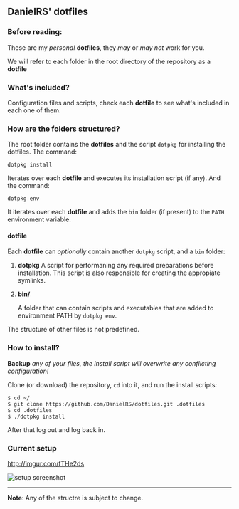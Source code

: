 ## DanielRS' dotfiles

### Before reading:

These are my *personal* **dotfiles**, they *may* or *may not* work for you.

We will refer to each folder in the root directory of the repository as a **dotfile**

### What's included?

Configuration files and scripts, check each **dotfile** to see what's included in each one of them.

### How are the folders structured?

The root folder contains the **dotfiles** and the script `dotpkg` for installing the dotfiles. The command:

`dotpkg install`

Iterates over each **dotfile** and executes its installation script (if any). And the command:

`dotpkg env`

It iterates over each **dotfile** and adds the  `bin` folder (if present) to the `PATH` environment variable.

#### dotfile

Each **dotfile** can *optionally* contain another `dotpkg` script, and a `bin` folder:

1. **dotpkg**
	A script for performaning any required preparations before installation. This script is also responsible for creating the appropiate symlinks.

2. **bin/**

	A folder that can contain scripts and executables that are added to environment PATH by `dotpkg env`.

The structure of other files is not predefined.

### How to install?

**Backup** *any of your files, the install script will overwrite any conflicting configuration!*

Clone (or download) the repository, `cd` into it, and run the install scripts:

```
$ cd ~/
$ git clone https://github.com/DanielRS/dotfiles.git .dotfiles
$ cd .dotfiles
$ ./dotpkg install
```

After that log out and log back in.

### Current setup
http://imgur.com/fTHe2ds

![setup screenshot][screenshot]

---

**Note**: Any of the structre is subject to change.

[screenshot]: http://imgur.com/fTHe2ds.png
